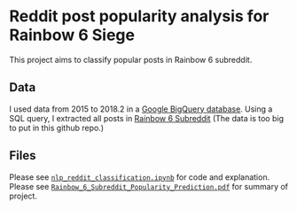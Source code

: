 # Reddit post popularity analysis for Rainbow 6 Siege

This project aims to classify popular posts in Rainbow 6 subreddit. 

## Data
I used data from 2015 to 2018.2 in a [Google BigQuery database](https://bigquery.cloud.google.com/dataset/fh-bigquery:reddit_posts).
Using a SQL query, I extracted all posts in [Rainbow 6 Subreddit](https://www.reddit.com/r/Rainbow6/) (The data is too big to put in this github repo.)

## Files
Please see [`nlp_reddit_classification.ipynb`](https://github.com/feiran-kyna-ji/game_reddit_analysis/blob/master/nlp_reddit_classification.ipynb) for code and explanation.  
Please see [`Rainbow_6_Subreddit_Popularity_Prediction.pdf`](https://github.com/feiran-kyna-ji/game_reddit_analysis/blob/master/Rainbow_6_Subreddit_Popularity_Prediction.pdf) for summary of project. 
